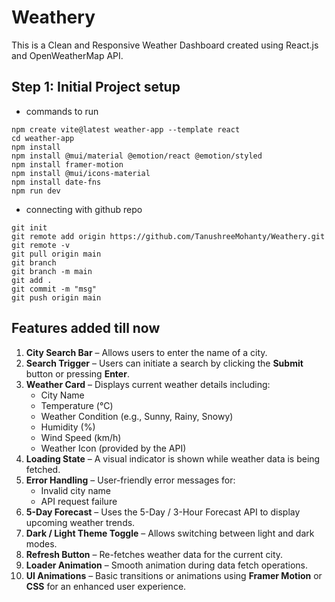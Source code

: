# Weathery
This is a Clean and Responsive Weather Dashboard created using React.js and OpenWeatherMap API.

## Step 1: Initial Project setup
- commands to run
```
npm create vite@latest weather-app --template react
cd weather-app
npm install
npm install @mui/material @emotion/react @emotion/styled
npm install framer-motion
npm install @mui/icons-material
npm install date-fns
npm run dev

```

- connecting with github repo
```
git init
git remote add origin https://github.com/TanushreeMohanty/Weathery.git
git remote -v
git pull origin main
git branch
git branch -m main
git add .
git commit -m "msg"
git push origin main
```
## Features added till now
1. **City Search Bar** – Allows users to enter the name of a city.  
2. **Search Trigger** – Users can initiate a search by clicking the **Submit** button or pressing **Enter**.
3. **Weather Card** – Displays current weather details including:
   - City Name  
   - Temperature (°C)  
   - Weather Condition (e.g., Sunny, Rainy, Snowy)  
   - Humidity (%)  
   - Wind Speed (km/h)  
   - Weather Icon (provided by the API)
4. **Loading State** – A visual indicator is shown while weather data is being fetched.  
5. **Error Handling** – User-friendly error messages for:
   - Invalid city name  
   - API request failure
6. **5-Day Forecast** – Uses the 5-Day / 3-Hour Forecast API to display upcoming weather trends.
7. **Dark / Light Theme Toggle** – Allows switching between light and dark modes.  
8. **Refresh Button** – Re-fetches weather data for the current city.  
9. **Loader Animation** – Smooth animation during data fetch operations.  
10. **UI Animations** – Basic transitions or animations using **Framer Motion** or **CSS** for an enhanced user experience.
